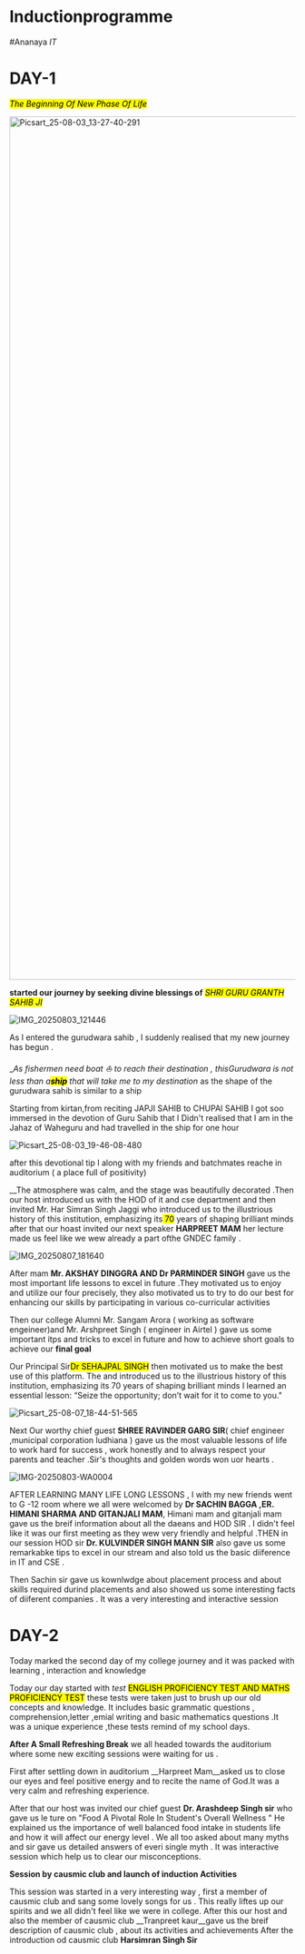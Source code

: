 # Inductionprogramme

#Ananaya *IT*

# DAY-1

<mark>_The Beginning Of New Phase Of Life_</mark>




<img width="1080" height="1522" alt="Picsart_25-08-03_13-27-40-291" src="https://github.com/user-attachments/assets/7bb39958-43ac-4547-8f5b-15d53a3db38f" />




__started our journey by seeking divine blessings of__ <mark>_SHRI GURU GRANTH SAHIB JI_</mark>


![IMG_20250803_121446](https://github.com/user-attachments/assets/cfd8608c-73f7-48c5-908c-93d5e9907805)


As I entered the gurudwara sahib , I suddenly realised that my new journey has begun .

__As fishermen need boat ⛵ to reach their destination , thisGurudwara is not less than a<mark>**ship**</mark> that will take me to my destination_
as the shape of the gurudwara sahib is similar to a ship 

Starting from kirtan,from reciting  JAPJI SAHIB to CHUPAI SAHIB I got soo immersed in the devotion of Guru Sahib that I Didn't realised that I am in the Jahaz of Waheguru and had travelled in the ship for one hour 




![Picsart_25-08-03_19-46-08-480](https://github.com/user-attachments/assets/16f9351b-2dfd-4929-a490-01cadcb62120)


after this devotional tip I along with my friends and batchmates reache in auditorium ( a place full of positivity)

__The atmosphere was calm, and the stage was beautifully decorated .Then our host introduced us with the HOD of it and cse department and then invited Mr. Har Simran Singh Jaggi who introduced us to the illustrious history of this institution, emphasizing its<mark> 70</mark> years of shaping brilliant minds after that our hoast invited our next speaker __HARPREET MAM__ her lecture made us feel like we wew already a part ofthe GNDEC family .

![IMG_20250807_181640](https://github.com/user-attachments/assets/7a65fcb7-bf8f-4442-97d1-f96190bea7c6)




After mam __Mr. AKSHAY DINGGRA AND Dr PARMINDER SINGH__ gave us the most important life  lessons  to excel in future .They motivated us to enjoy and utilize our four precisely, they also motivated us to try to do our best for enhancing our skills by participating in various co-curricular activities 


  Then our college Alumni Mr. Sangam Arora ( working as software engeineer)and Mr. Arshpreet Singh ( engineer in Airtel ) gave us some important itps and tricks to excel in future and how to achieve short goals to achieve our **final goal**



Our Principal Sir<mark>Dr SEHAJPAL SINGH</mark> then motivated us to make the best use of this platform. The and  introduced us to the illustrious history of this institution, emphasizing its 70 years of shaping brilliant minds
I learned an essential lesson: “Seize the opportunity; don’t wait for it to come to you." 


![Picsart_25-08-07_18-44-51-565](https://github.com/user-attachments/assets/f91d5f74-a99e-4d36-9bc5-1cc93b652539)


Next Our worthy chief guest __SHREE RAVINDER GARG SIR__( chief engineer ,municipal corporation ludhiana ) gave us the most valuable  lessons of life to work hard for success , work honestly and to always respect your parents and teacher .Sir's thoughts and golden words won uor hearts .

![IMG-20250803-WA0004](https://github.com/user-attachments/assets/186231a1-f023-42d7-bb2d-6e803645f125)


AFTER LEARNING MANY LIFE LONG LESSONS , I with my new friends went to G -12  room where we all were welcomed by __Dr SACHIN BAGGA ,ER. HIMANI SHARMA AND GITANJALI MAM__, Himani  mam and gitanjali mam  gave us the breif information about all the daeans and HOD SIR .  I didn't feel like it was our first meeting as they wew very friendly and helpful .THEN in our session HOD sir __Dr. KULVINDER SINGH MANN SIR__ also gave us some remarkabke tips to excel in our stream  and also told us the basic diiference in IT and CSE .



Then Sachin sir gave us kownlwdge about placement process and about skills required durind placements and also showed us some interesting facts of diiferent companies 
. It was a very interesting and interactive session 





# DAY-2

Today marked the second day of my college journey and it was packed with learning , interaction and knowledge 

Today our day started with _test_ 
<mark>ENGLISH PROFICIENCY TEST AND MATHS PROFICIENCY TEST</mark>
these tests were taken just to brush up our old concepts and knowledge. It includes basic grammatic questions , comprehension,letter ,emial writing and basic mathematics questions .It was a unique experience ,these tests remind of my school days.


__After A Small Refreshing Break__
we all headed towards the auditorium where some new exciting sessions were waiting for us .

First after settling down in auditorium __Harpreet Mam__asked us to close our eyes and feel positive energy and to recite the name of God.It was a very calm and refreshing  experience.


After that our host was invited our chief guest __Dr. Arashdeep Singh sir__ who gave us le ture on "Food A Pivotal Role In Student's Overall Wellness "
He explained us the importance of well balanced food intake in students life and how it will affect our energy level . We all too asked about many myths and sir gave us detailed answers of everi single myth . It was interactive session which help us to clear our misconceptions.

__Session by causmic club and launch of induction Activities__

This session was started in a very interesting way , first a member of causmic club and sang some lovely songs for us . This really liftes up our spirits and we all didn't feel like we were in college.
After this our host and also the member of causmic club __Tranpreet kaur__gave us the breif description of causmic club , about its activities and achievements 
After the introduction od causmic club __Harsimran Singh Sir__


